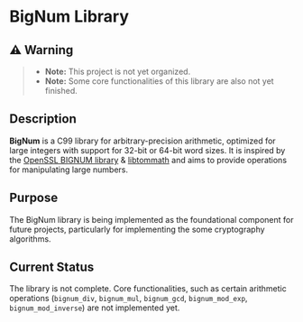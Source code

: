# BigNum Library

## ⚠️ Warning

> - **Note:** This project is not yet organized.
> - **Note:** Some core functionalities of this library are also not yet finished.

## Description

**BigNum** is a C99 library for arbitrary-precision arithmetic, optimized for large integers with support for 32-bit or 64-bit word sizes.
It is inspired by the [OpenSSL BIGNUM library](https://docs.openssl.org/1.0.2/man3/bn/)  & [libtommath](https://github.com/libtom/libtommath) and aims to provide operations for manipulating large numbers.
## Purpose

The BigNum library is being implemented as the foundational component for future projects, particularly for implementing the some cryptography algorithms.

## Current Status

The library is not complete. Core functionalities, such as certain arithmetic operations (`bignum_div`, `bignum_mul`, `bignum_gcd`, `bignum_mod_exp`, `bignum_mod_inverse`) are not implemented yet.

